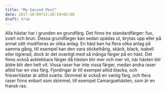 ```yaml
---
title: "My Secund Post"
date: 2017-10-09T12:28:19+02:00
draft: true
---
```


Alla hästar har i grunden en grundfärg. Det finns tre standardfärger: fux, svart och brun. Dessa grundfärger kan sedan spädas ut, brytas upp eller på annat sätt modifieras av olika anlag. En häst kan ha flera olika anlag på samma gång, till exempel kan den vara stickelhårig, skäck, black, isabell eller tigrerad, dock är det ovanligt med så många färger på en häst. Det finns också avblekbara färger då hästen blir mer och mer vit, när hästen blir äldre blir den helt vit. Vissa raser har inte vissa färger, medan andra raser alltid har en viss färg. Fjordingar är till exempel alltid blacka, och frieserhästar är alltid svarta. Skimmel är också en vanlig färg, och flera raser finns enbart som skimmel, till exempel Camarguehästen, som är en fransk ras.